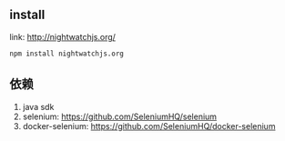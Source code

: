 ## install
link: http://nightwatchjs.org/
```bash
npm install nightwatchjs.org
```

## 依赖
1. java sdk
2. selenium: https://github.com/SeleniumHQ/selenium
3. docker-selenium: https://github.com/SeleniumHQ/docker-selenium